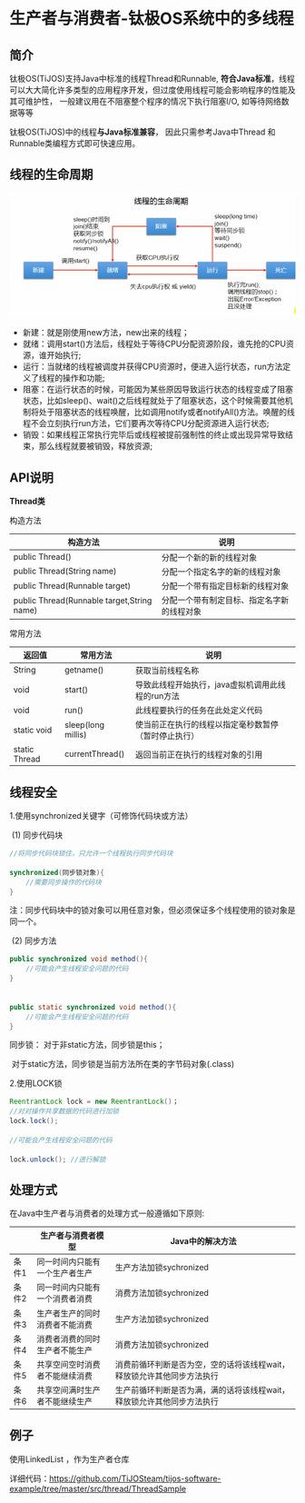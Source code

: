 #  生产者与消费者-钛极OS系统中的多线程

## 简介

钛极OS(TiJOS)支持Java中标准的线程Thread和Runnable, **符合Java标准**，线程可以大大简化许多类型的应用程序开发，但过度使用线程可能会影响程序的性能及其可维护性， 一般建议用在不阻塞整个程序的情况下执行阻塞I/O, 如等待网络数据等等

钛极OS(TiJOS)中的线程**与Java标准兼容**， 因此只需参考Java中Thread 和Runnable类编程方式即可快速应用。

## 线程的生命周期





![img](img/tijos1.png)

- 新建：就是刚使用new方法，new出来的线程；
- 就绪：调用start()方法后，线程处于等待CPU分配资源阶段，谁先抢的CPU资源，谁开始执行;
- 运行：当就绪的线程被调度并获得CPU资源时，便进入运行状态，run方法定义了线程的操作和功能;
- 阻塞：在运行状态的时候，可能因为某些原因导致运行状态的线程变成了阻塞状态，比如sleep()、wait()之后线程就处于了阻塞状态，这个时候需要其他机制将处于阻塞状态的线程唤醒，比如调用notify或者notifyAll()方法。唤醒的线程不会立刻执行run方法，它们要再次等待CPU分配资源进入运行状态;
- 销毁：如果线程正常执行完毕后或线程被提前强制性的终止或出现异常导致结束，那么线程就要被销毁，释放资源;

## API说明

**Thread类**

构造方法

| 构造方法                                   | 说明                                       |
| ------------------------------------------ | ------------------------------------------ |
| public Thread()                            | 分配一个新的新的线程对象                   |
| public Thread(String name)                 | 分配一个指定名字的新的线程对象             |
| public Thread(Runnable target)             | 分配一个带有指定目标新的线程对象           |
| public Thread(Runnable target,String name) | 分配一个带有制定目标、指定名字新的线程对象 |

常用方法

| 返回值        | 常用方法           | 说明                                                 |
| ------------- | ------------------ | ---------------------------------------------------- |
| String        | getname()          | 获取当前线程名称                                     |
| void          | start()            | 导致此线程开始执行，java虚拟机调用此线程的run方法    |
| void          | run()              | 此线程要执行的任务在此处定义代码                     |
| static void   | sleep(long millis) | 使当前正在执行的线程以指定毫秒数暂停（暂时停止执行） |
| static Thread | currentThread()    | 返回当前正在执行的线程对象的引用                     |

 

## 线程安全

1.使用synchronized关键字（可修饰代码块或方法）

​	(1) 同步代码块

```java
//将同步代码块锁住，只允许一个线程执行同步代码块

synchronized(同步锁对象){
    //需要同步操作的代码块
}
```

注：同步代码块中的锁对象可以用任意对象，但必须保证多个线程使用的锁对象是同一个。

​	(2) 同步方法

```java
public synchronized void method(){
    //可能会产生线程安全问题的代码
}


public static synchronized void method(){
	//可能会产生线程安全问题的代码
}


```

同步锁： 对于非static方法，同步锁是this；

​				 对于static方法，同步锁是当前方法所在类的字节码对象(.class)

2.使用LOCK锁

```java
ReentrantLock lock = new ReentrantLock()；
//对对操作共享数据的代码进行加锁
lock.lock();  

//可能会产生线程安全问题的代码

lock.unlock(); //进行解锁
```

## 处理方式

在Java中生产者与消费者的处理方式一般遵循如下原则:

|       | 生产者与消费者模型             | Java中的解决方法                                             |
| ----- | ------------------------------ | ------------------------------------------------------------ |
| 条件1 | 同一时间内只能有一个生产者生产 | 生产方法加锁sychronized                                      |
| 条件2 | 同一时间内只能有一个消费者消费 | 消费方法加锁sychronized                                      |
| 条件3 | 生产者生产的同时消费者不能消费 | 生产方法加锁sychronized                                      |
| 条件4 | 消费者消费的同时生产者不能生产 | 消费方法加锁sychronized                                      |
| 条件5 | 共享空间空时消费者不能继续消费 | 消费前循环判断是否为空，空的话将该线程wait，释放锁允许其他同步方法执行 |
| 条件6 | 共享空间满时生产者不能继续生产 | 生产前循环判断是否为满，满的话将该线程wait，释放锁允许其他同步方法执行 |

## 例子

使用LinkedList<Object> ，作为生产者仓库

详细代码：https://github.com/TiJOSteam/tijos-software-example/tree/master/src/thread/ThreadSample